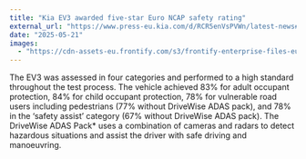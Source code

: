 ```yaml
---
title: "Kia EV3 awarded five-star Euro NCAP safety rating"
external_url: "https://www.press-eu.kia.com/d/RCR5enVsPVWn/latest-news#/latest-news/kia-ev3-awarded-five-star-euro-ncap-safety-rating"
date: "2025-05-21"
images:
  - "https://cdn-assets-eu.frontify.com/s3/frontify-enterprise-files-eu/eyJwYXRoIjoia2lhXC9maWxlXC9mUTVpRmdEQlU0S1Vld1dCaTVnOS5qcGcifQ:kia:vKIHkN7apiDt5jPJ_NyqDIP9LwnqOyhOChSFAeZqh0A?width=800&format=webp&quality=100"
---
```


The EV3 was assessed in four categories and performed to a high standard throughout the test process. The vehicle achieved 83% for adult occupant protection, 84% for child occupant protection, 78% for vulnerable road users including pedestrians (77% without DriveWise ADAS pack), and 78% in the ‘safety assist’ category (67% without DriveWise ADAS pack). The DriveWise ADAS Pack* uses a combination of cameras and radars to detect hazardous situations and assist the driver with safe driving and manoeuvring.